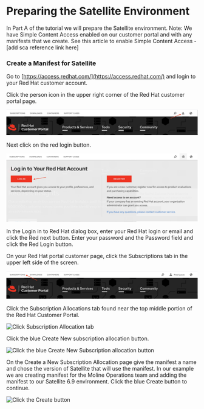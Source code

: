 # Preparing the Satellite Environment

In Part A of the tutorial we will prepare the Satellite environment.  Note: We have Simple Content Access enabled on our customer portal and with any manifests that we create.  See this article to enable Simple Content Access - [add sca reference link here]

### Create a Manifest for Satellite
Go to [https://access.redhat.com/](https://access.redhat.com/) and login to your Red Hat customer account.  

Click the person icon in the upper right corner of the Red Hat customer portal page.  

![Red Hat Customer portal page](images/pic01.jpg)  

Next click on the red login button.  

![Red Hat Customer portal login button](images/pic02.jpg)  

In the Login in to Red Hat dialog box, enter your Red Hat login or email and click the Red next button.  Enter your password and the Password field and click the Red Login button.  

On your Red Hat portal customer page, click the Subscriptions tab in the upper left side of the screen.  

![Red Hat Customer portal Subscriptions tab](images/pic03.jpg)  

Click the Subscription Allocations tab found near the top middle portion of the Red Hat Customer Portal.  

![Click Subscription Allocation tab](images/pic04.jpg)  

Click the blue Create New subscription allocation button.  

![Click the blue Create New Subscription allocation button](images/pic05.jpg)  

On the Create a New Subscription Allocation page give the manifest a name and chose the version of Satellite that will use the manifest.  In our example we are creating manifest for the Moline Operations team and adding the manifest to our Satellite 6.9 environment.  Click the blue Create button to continue.

![Click the Create button](images/pic06.jpg)  
